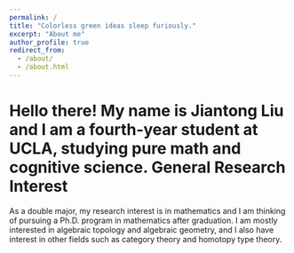 ```yaml
---
permalink: /
title: "Colorless green ideas sleep furiously."
excerpt: "About me"
author_profile: true
redirect_from: 
  - /about/
  - /about.html
---
```


Hello there! My name is Jiantong Liu and I am a fourth-year student at UCLA, studying pure math and cognitive science. 
General Research Interest
======
As a double major, my research interest is in mathematics and I am thinking of pursuing a Ph.D. program in mathematics after graduation. I am mostly interested in algebraic topology and algebraic geometry, and I also have interest in other fields such as category theory and homotopy type theory.
